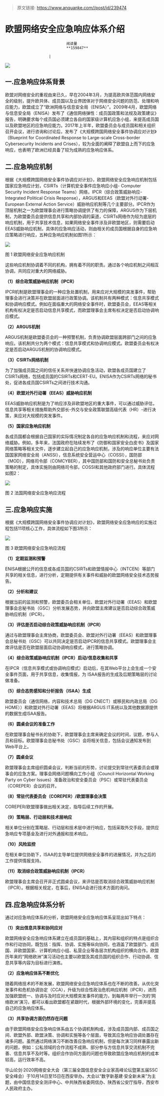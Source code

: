 > 原文链接: https://www.anquanke.com//post/id/239474 


# 欧盟网络安全应急响应体系介绍


                                阅读量   
                                **159847**
                            
                        |
                        
                                                                                    



[![](https://p0.ssl.qhimg.com/t01c3f3b1856213f97a.jpg)](https://p0.ssl.qhimg.com/t01c3f3b1856213f97a.jpg)



## 一.应急响应体系背景

欧盟对网络安全的重视由来已久，早在2004年3月，为提高欧共体范围内网络安全的级别，提升欧共体、成员国以及业界团体对于网络安全问题的防范、处理和响应能力，欧盟成立了“欧洲网络与信息安全局（ENISA）”。2009年4月，欧盟网络与信息安全局（ENISA）发布了《通信网络弹性：成员国政策和法规及政策建议》报告，明确要求每个成员国必须建立各自的国家级计算机应急小组，来提高成员国以及欧盟地区的应急响应能力。2017年上半年，欧盟委员会与成员国和相关组织召开会议，进行咨询和讨论后，发布了《大规模跨国网络安全事件协调应对计划》（Blueprint for Coordinated Response to Large-scale Cross-border Cybersecurity Incidents and Crises），较为全面的阐释了欧盟自上而下的应急响应，也表明了欧洲已经具备了较为成熟的应急响应体系。



## 二.应急响应机制

根据《大规模跨国网络安全事件协调应对计划》，欧盟网络安全应急响应机制包括国家应急响应计划，CSIRTs（计算机安全事件应急响应小组- Computer Security Incident Response Teams）网络，IPCR（综合政策威胁响应-Integrated Political Crisis Response），ARGUS和EEAS（欧盟对外行动署-European External Action Service）威胁响应机制等几个主要部分。IPCR作为顶层机制之一为欧盟理事会进行策略协调提供了有力的保障，ARGUS作为下层机制，为欧盟委员会提供信息共享和内部协调的渠道，CSIRTs网络作为较为底层的响应机制，用于共享技术信息，如果网络安全事件涉及非欧盟地区，则需要启动EEAS威胁响应机制，具体的应急响应活动，则由相关的成员国根据自身的应急响应策略进行响应，五种应急响应机制如图1所示：

[![](https://p2.ssl.qhimg.com/t01894ef5bc62343308.png)](https://p2.ssl.qhimg.com/t01894ef5bc62343308.png)

图 1 欧盟网络安全应急响应机制

这些响应机制协调着不同的机构，拥有着不同的职责。通过各个响应机制之间相互协调，共同应对重大的网络威胁。

**（1）综合政策威胁响应机制（IPCR）**

IPCR机制是欧盟理事会的一种应急处置机制，用来应对大规模的突发事件，帮助理事会进行决策并在欧盟层面进行政策协调。该机制共有两种模式：信息共享模式和协调响应模式。例如在面临重大的网络安全事件时，欧盟委员会，EEAS等相关机构有权决定是否启动信息共享模式，而欧盟理事会主席有权决定是否启动协调响应模式。

**（2）ARGUS机制**

ARGUS机制是欧盟委员会的一种预警机制，负责协调欧盟层面跨部门之间的应急响应。该机制共分为两个模式：信息共享模式和协调响应模式。欧盟委员会有权决定是否启动ARGUS机制的协调响应模式。

**（3）CSIRTs网络机制**

为了加强成员国之间的信任关系并快速协调应急活动，欧盟各成员国建立了CSIRTs网络，包括成员国的CSIRTs和CERT-EU。ENISA作为CSIRTs网络的秘书处，促进各成员国CSIRTs之间进行技术沟通。

**（4）欧盟对外行动署（EEAS）威胁响应机制**

EEAS威胁响应机制是为了响应涉及非欧盟地区的重大事件，可以通过威胁评估，信息共享等相关措施帮助外交部长-外交与安全政策联盟高级代表（HR）-进行决策，来应对大规模的突发事件。

**（5）国家应急响应机制**

各成员国都会根据自己国家的实际情况制定各自的应急响应机制和流程，来应对网络威胁。例如，多年来，法国政府在陆续发布了《防御和国家安全白皮书》及国家网络策略等相关文件，逐步建立起自己的应急响应机制，涉及的响应单位主要有法国国家网络安全局（ANSSI），信息系统安全营运中心（COSSI），国防部（MOD），网络司令部（COMCYBER），其中国防部和国防和安全总秘书处负责策略的制定，具体实施则由网络司令部，COSSI和其他政府部门进行。具体流程如图2：

[![](https://p2.ssl.qhimg.com/t01ab834cf4cf515a73.jpg)](https://p2.ssl.qhimg.com/t01ab834cf4cf515a73.jpg)

图 2 法国网络安全应急响应流程



## 三.应急响应实施

根据《大规模跨国网络安全事件协调应对计划》，欧盟网络安全应急响应的实施过程包括11项核心工作，具体流程如下图3所示：

[![](https://p4.ssl.qhimg.com/t01f546699c6ab1da10.jpg)](https://p4.ssl.qhimg.com/t01f546699c6ab1da10.jpg)

图 3 欧盟网络安全应急响应流程

**（1）定期监测和预警**

ENISA根据公开的信息或各成员国的CSIRTs和欧盟情报中心（INTCEN）等部门共享的相关信息，进行分析，定期提供有关事件和威胁的欧盟网络安全技术态势报告。

**（2）分析和建议**

根据当前的监测和预警，欧盟委员会相关单位、欧盟对外行动署（EEAS）和欧盟理事会总秘书处（GSC）分析发展态势，并向欧盟主席建议是否启动综合政策威胁响应机制（IPCR）。

**（3）评估是否启动综合政策威胁响应机制（IPCR）**

通过与欧盟理事会主席协商，欧盟委员会、欧盟对外行动署（EEAS）和欧盟理事会总秘书处（GSC）可以共同决定是否启动IPCR的信息共享模式。欧盟理事会主席评估是否在欧盟层面启动协调响应模式，进行策略协调。

**（4）综合政策威胁响应机制（IPCR）启动/信息收集和共享**

在IPCR（信息共享模式或协调响应模式）启动后，在其Web平台上会生成一个安全事件页面，用于共享信息，收集情报，为 ISAA报告的生成及后期策略层的讨论做准备。

**（5）综合态势感知和分析报告（ISAA）生成**

欧盟委员会（通信网络，内容和技术总局（DG CNECT）或移民和内政总局（DG HOME））和欧盟对外行动署（EEAS）将根据ARGUS IT系统以及其他数据源提供的数据生成ISAA报告。

**（6）圆桌会议的准备工作**

在欧盟理事会秘书长的协助下，欧盟理事会主席来确定会议的时间，议题，参与人员和目标。欧盟理事会总秘书处（GSC）会将相关信息，包括会议通知发布到Web平台上。

**（7）圆桌会议**

欧盟理事会主席组织圆桌会议，判断当前的形势，讨论提交到常驻代表委员会或理事会的应急方案。理事会网络问题横向工作小组（Council Horizontal Working Party on Cyber Issues）准备政治和安全委员会（PSC）或常驻代表委员会（COREPER）会议的召开。

**（8）常驻代表委员会（COREPER）/欧盟理事会决策**

COREPER/欧盟理事做出相关决定，指导后续工作的开展。

**（9）策略层、行动层和技术层响应**

相关单位分别在策略层、行动层和技术层中进行响应，包括采取外交手段，提供应急响应专项基金及进行对外通报和技术响应。

**（10）风险监控**

在相关单位协助下，ISAA的主导单位提供网络安全事件的进展情况，并为之后的工作提供情报支持。

**（11）取消综合政策威胁响应机制（IPCR）**

欧盟理事会主席会召开非正式圆桌会议，来评估是否取消综合政策威胁响应机制（IPCR）。根据相关规定，在事后，ENISA会进行技术方面的询问。



## 四.应急响应体系分析

通过对应急响应体系的分析，欧盟网络安全应急响应体系呈现出如下特点：

**（1）突出信息共享和协同应对**

欧盟网络安全应急响应体系建立在成员国的基础上，其内容和组织的特点是组织合作和行动协同，既包括：指挥、协调、实施等纵向协同，也涵盖了欧盟部门、成员国、非欧盟国家、计算机响应小组、私营企业等各层次机构组织的横向合作。欧盟历年来的“网络欧洲”演习活动也主要以欧盟及其成员国的组织合作、行动协调、信息共享等内容为目标进行演练。

**（2）应急响应体系不断优化**

随着网络技术的不断发展，欧盟网络安全应急响应体系也在不断的改善。从优化突发事件和危机协调协定（CCA），升级为综合性政治危机响应机制（IPCR），进而加强欧盟统一、协调与及时应对大规模突发事件的能力，到每两年举行一次的‘网络欧洲’演习，都可以看出欧盟都在紧跟时代，根据外部环境的变化，完善并提高自己的应急响应体系。

**（3）共享协调方面仍然存在问题**

由于欧盟网络安全应急响应体系由五个协调机制构成，涉及成员国内部、成员国之间、欧盟外部、欧盟决策、协调和实施等各个层面，导致其应急响应协调处置存在诸多问题。虽然通过网络演习不断改善应急响应机制，但是每次演习同样暴露出新的问题，例如：公私领域的合作流程不成熟、部分参与方信息共享交流机制不完善、信息共享不及时等。组织合作协同方面的问题也导致欧盟应急响应机制的成本较高，运行效率不高。

华山论剑·2020网络安全大会（第三届全国信息安全企业家高峰论坛暨第五届SSC安全峰会）于10月14日至15日在西安举办。大会以“数字新基建·安全新未来”为主题，由中国信息安全测评中心、中共陕西省委网信办、陕西省公安厅指导，西安市人民政府主办。
